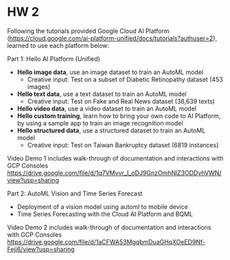 # HW 2 

Following the tutorials provided Google Cloud AI Platform (https://cloud.google.com/ai-platform-unified/docs/tutorials?authuser=2), learned to use each platform below:

Part 1: Hello AI Platform (Unified) 
- **Hello image data**, use an image dataset to train an AutoML model
  * Creative input: Test on a subset of Diabetic Retinopathy dataset (453 images)
- **Hello text data**, use a text dataset to train an AutoML model
  * Creative input: Test on Fake and Real News dataset (38,639 texts)
- **Hello video data**, use a video dataset to train an AutoML model
- **Hello custom training**, learn how to bring your own code to AI Platform, by using a sample app to train an image recognition model
- **Hello structured data**, use a structured dataset to train an AutoML model
  * Creative input: Test on Taiwan Bankruptcy dataset (6819 instances)

Video Demo 1 includes walk-through of documentation and interactions with GCP Consoles
https://drive.google.com/file/d/1q7VMvvr_I_oDJ9GnzOmhNlZ3ODDvhVWN/view?usp=sharing

Part 2: AutoML Vision and Time Series Forecast
- Deployment of a vision model using automl to mobile device
- Time Series Forecasting with the Cloud AI Platform and BQML

Video Demo 2 includes walk-through of documentation and interactions with GCP Consoles
https://drive.google.com/file/d/1aCFWA53MgqbmDuaGHqXOeED9Nf-Feji6/view?usp=sharing
